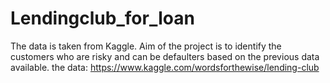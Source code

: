 # Lendingclub_for_loan
The data is taken from Kaggle. Aim of the project is to identify the customers who are risky and can be defaulters based on the previous data available. the data: https://www.kaggle.com/wordsforthewise/lending-club
